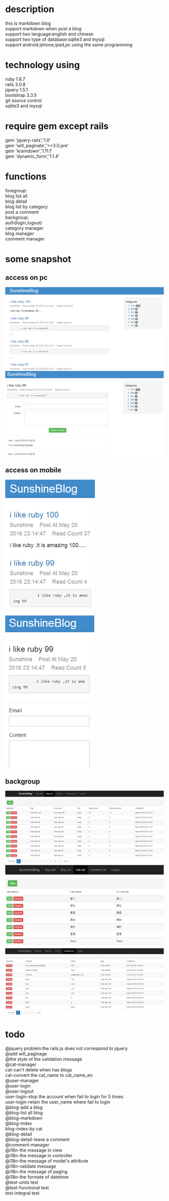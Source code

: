 # description  
this is markdown blog  
support markdown when post a blog  
support two language:english and chinese  
support two type of database:sqlite3 and mysql  
support android,iphone,ipad,pc using the same programming   

# technology using  
ruby 1.8.7  
rails 3.0.8  
jquery 1.5.1  
bootstrap 3.3.5  
git source control  
sqlite3 and mysql  

# require gem except rails  
gem 'jquery-rails','1.0'  
gem 'will_paginate','>=3.0.pre'  
gem 'kramdown','1.11.1'  
gem 'dynamic_form','1.1.4'  

# functions  
foregroup:  
 blog list all  
 blog detail  
 blog list by category  
 post a comment  
backgroup:  
 auth(login,logout)  
 category manager  
 blog manager  
 comment manager  

# some snapshot  
## access on pc  
![](snapshot/en/fore_blog_list.png)  
![](snapshot/en/fore_blog_detail.png)  
## access on mobile  
![](snapshot/en/mobile_blog_list.png)  
![](snapshot/en/mobile_blog_detail.png)  
## backgroup  
![](snapshot/en/back_blog_list.png)  
![](snapshot/en/back_cat_list.png)  
![](snapshot/en/back_comment_list.png)  

# todo  
@jquery problem:the rails.js does not correspond to jquery  
@add will_paginage  
@the style of the validation message  
@cat-manager  
cat-can't delete when has blogs  
cat-convert the cat_name to cat_name_en  
@user-manager  
@user-login  
@user-logout  
user-login-stop the account when fail to login for 5 times  
user-login-retain the user_name where fail to login  
@blog-add a blog  
@blog-list all blog  
@blog-markdown  
@blog-index  
blog-index-by cat  
@blog-detail  
@blog-detail-leave a comment  
@comment-manager  
@i18n-the message in view  
@i18n-the message in controller  
@i18n-the message of model's attribute  
@i18n-validate message  
@i18n-the message of paging  
@i18n-the formate of datetime  
@test-units test  
@test-functional test  
test-integral test  
